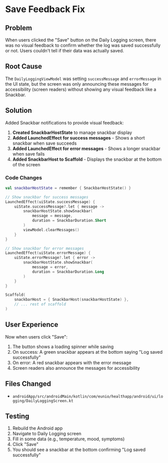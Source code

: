 # Save Feedback Fix

## Problem
When users clicked the "Save" button on the Daily Logging screen, there was no visual feedback to confirm whether the log was saved successfully or not. Users couldn't tell if their data was actually saved.

## Root Cause
The `DailyLoggingViewModel` was setting `successMessage` and `errorMessage` in the UI state, but the screen was only announcing these messages for accessibility (screen readers) without showing any visual feedback like a Snackbar.

## Solution
Added Snackbar notifications to provide visual feedback:

1. **Created SnackbarHostState** to manage snackbar display
2. **Added LaunchedEffect for success messages** - Shows a short snackbar when save succeeds
3. **Added LaunchedEffect for error messages** - Shows a longer snackbar when save fails
4. **Added SnackbarHost to Scaffold** - Displays the snackbar at the bottom of the screen

### Code Changes
```kotlin
val snackbarHostState = remember { SnackbarHostState() }

// Show snackbar for success messages
LaunchedEffect(uiState.successMessage) {
    uiState.successMessage?.let { message ->
        snackbarHostState.showSnackbar(
            message = message,
            duration = SnackbarDuration.Short
        )
        viewModel.clearMessages()
    }
}

// Show snackbar for error messages
LaunchedEffect(uiState.errorMessage) {
    uiState.errorMessage?.let { error ->
        snackbarHostState.showSnackbar(
            message = error,
            duration = SnackbarDuration.Long
        )
    }
}

Scaffold(
    snackbarHost = { SnackbarHost(snackbarHostState) },
    // ... rest of scaffold
)
```

## User Experience
Now when users click "Save":
1. The button shows a loading spinner while saving
2. On success: A green snackbar appears at the bottom saying "Log saved successfully"
3. On error: A red snackbar appears with the error message
4. Screen readers also announce the messages for accessibility

## Files Changed
- `androidApp/src/androidMain/kotlin/com/eunio/healthapp/android/ui/logging/DailyLoggingScreen.kt`

## Testing
1. Rebuild the Android app
2. Navigate to Daily Logging screen
3. Fill in some data (e.g., temperature, mood, symptoms)
4. Click "Save"
5. You should see a snackbar at the bottom confirming "Log saved successfully"
